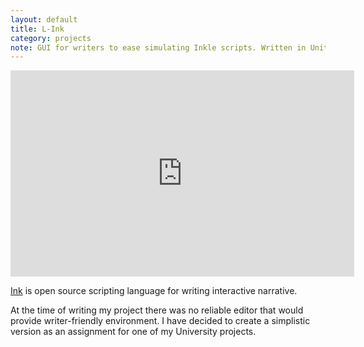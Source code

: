 ```yaml
---
layout: default
title: L-Ink
category: projects
note: GUI for writers to ease simulating Inkle scripts. Written in Unity. 
---
```

<iframe width="550" height="330" src="https://www.youtube.com/embed/anZZB06OJHQ" frameborder="0"></iframe>  

[Ink](http://www.inklestudios.com/ink) is open source scripting language for writing interactive narrative.   

At the time of writing my project there was no reliable editor that would provide writer-friendly environment. I have decided to create a simplistic version as an assignment for one of my University projects.
